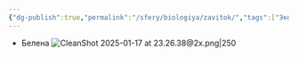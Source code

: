 ```yaml
---
{"dg-publish":true,"permalink":"/sfery/biologiya/zavitok/","tags":["Экология"]}
---
```


- Белена
![CleanShot 2025-01-17 at 23.26.38@2x.png|250](/img/user/%D0%90%D1%80%D1%85%D0%B8%D0%B2/%D0%9A%D1%8D%D1%88/CleanShot%202025-01-17%20at%2023.26.38@2x.png)